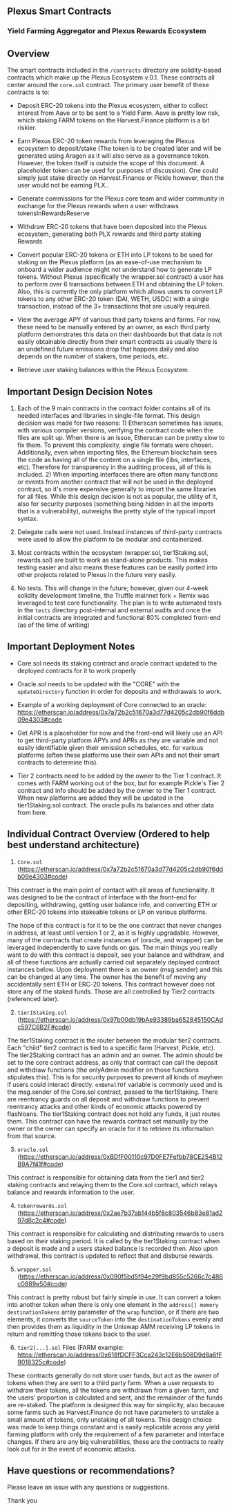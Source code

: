 ## Plexus Smart Contracts

### Yield Farming Aggregator and Plexus Rewards Ecosystem

## Overview

The smart contracts included in the `/contracts` directory are solidity-based contracts which make up the Plexus Ecosystem v.0.1. These contracts all center around the `core.sol` contract. The primary user benefit of these contracts is to:

- Deposit ERC-20 tokens into the Plexus ecosystem, either to collect interest from Aave or to be sent to a Yield Farm. Aave is pretty low risk, which staking FARM tokens on the Harvest.Finance platform is a bit riskier.

- Earn Plexus ERC-20 token rewards from leveraging the Plexus ecosystem to deposit/stake (The token is to be created later and will be generated using Aragon as it will also serve as a governance token. However, the token itself is outside the scope of this document. A placeholder token can be used for purposes of discussion). One could simply just stake directly on Harvest.Finance or Pickle however, then the user would not be earning PLX..

- Generate commissions for the Plexus core team and wider community in exchange for the Plexus rewards when a user withdraws tokensInRewardsReserve

- Withdraw ERC-20 tokens that have been deposited into the Plexus ecosystem, generating both PLX rewards and third party staking Rewards

- Convert popular ERC-20 tokens or ETH into LP tokens to be used for staking on the Plexus platform (as an ease-of-use mechanism to onboard a wider audience might not understand how to generate LP tokens. Without Plexus (specifically the wrapper.sol contract) a user has to perform over 6 transactions between ETH and obtaining the LP token. Also, this is currently the only platform which allows users to convert LP tokens to any other ERC-20 token (DAI, WETH, USDC) with a single transaction, instead of the 3+ transactions that are usually required.

- View the average APY of various third party tokens and farms. For now, these need to be manually entered by an owner, as each third party platform demonstrates this data on their dashboards but that data is not easily obtainable directly from their smart contracts as usually there is an undefined future emissions drop that happens daily and also depends on the number of stakers, time periods, etc.

- Retrieve user staking balances within the Plexus Ecosystem.


## Important Design Decision Notes

1. Each of the 9 main contracts in the contract folder contains all of its needed interfaces and libraries in single-file format. This design decision was made for two reasons: 1) Etherscan sometimes has issues, with various compiler versions, verifying the contract code when the files are split up. When there is an issue, Etherscan can be pretty slow to fix them. To prevent this complexity, single file formats were chosen. Additionally, even when importing files, the Ethereum blockchain sees the code as having all of the content on a single file (libs, interfaces, etc). Therefore for transparency in the auditing process, all of this is included. 2) When importing interfaces there are often many functions or events from another contract that will not be used in the deployed contract, so it's more expensive generally to import the same libraries for all files. While this design decision is not as popular, the utility of it, also for security purposes (something being hidden in all the imports that is a vulnerability), outweighs the pretty style of the typical import syntax.


2. Delegate calls were not used. Instead instances of third-party contracts were used to allow the platform to be modular and containerized.

3. Most contracts within the ecosystem (wrapper.sol, tier1Staking.sol, rewards.sol) are built to work as stand-alone products. This makes testing easier and also means these features can be easily ported into other projects related to Plexus in the future very easily.

4. No tests. This will change in the future; however, given our 4-week solidity development timeline, the Truffle mainnet fork + Remix was leveraged to test core functionality. The plan is to write automated tests in the `tests` directory post-internal and external audits and once the initial contracts are integrated and functional 80% completed front-end (as of the time of  writing)


## Important Deployment Notes

- Core.sol needs its staking contract and oracle contract updated to the deployed contracts for it to work properly

- Oracle.sol needs to be updated with the "CORE" with the `updateDirectory` function in order for deposits and withdrawals to work.

- Example of a working deployment of Core connected to an oracle: https://etherscan.io/address/0x7a72b2c51670a3d77d4205c2db90f6ddb09e4303#code

- Get APR is a placeholder for now and the front-end will likely use an API to get third-party platform APYs and APRs as they are variable and not easily identifiable given their emission schedules, etc. for various platforms (often these platforms use their own APIs and not their smart contracts to determine this).

- Tier 2 contracts need to be added by the owner to the Tier 1 contract. It comes with FARM working out of the box, but for example Pickle's Tier 2 contract and info should be added by the owner to the Tier 1 contract. When new platforms are added they will be updated in the tier1Staking.sol contract. The oracle pulls its balances and other data from here.


## Individual Contract Overview (Ordered to help best understand architecture)

1. `Core.sol` (https://etherscan.io/address/0x7a72b2c51670a3d77d4205c2db90f6ddb09e4303#code)

This contract is the main point of contact with all areas of functionality. It was designed to be the contract of interface with the front-end for depositing, withdrawing, getting user balance info, and converting ETH or other ERC-20 tokens into stakeable tokens or LP on various platforms.

The hope of this contract is for it to be the one contract that never changes in address, at least until version 1 or 2, as it is highly upgradable. However, many of the contracts that create instances of (oracle, and wrapper) can be leveraged independently to save funds on gas. The main things you really want to do with this contract is deposit, see your balance and withdraw, and all of these functions are actually carried out separately deployed contract instances below. Upon deployment there is an owner (msg.sender) and this can be changed at any time. The owner has the benefit of moving any accidentally sent ETH or ERC-20 tokens. This contract however does not store any of the staked funds. Those are all controlled by Tier2 contracts (referenced later).

2. `tier1Staking.sol` (https://etherscan.io/address/0x97b00db19bAe93389ba652845150CAdc597C6B2F#code)

The tier1Staking contract is the router between the modular tier2 contracts. Each "child" tier2 contract is tied to a specific farm (Harvest, Pickle, etc). The tier2Staking contract has an admin and an owner. The admin should be set to the core contract address, as only that contract can call the deposit and withdraw functions (the onlyAdmin modifier on those functions stipulates this). This is for security purposes to prevent all kinds of mayhem if users could interact directly. `onBehalfOf` variable is commonly used and is the msg.sender of the Core.sol contract, passed to the tier1Staking. There are reentrancy guards on all deposit and withdraw functions to prevent reentrancy attacks and other kinds of economic attacks powered by flashloans. The tier1Staking contract does not hold any funds, it just routes them. This contract can have the rewards contract set manually by the owner or the owner can specify an oracle for it to retrieve its information from that source.


3. `oracle.sol` (https://etherscan.io/address/0xBDfF00110c97D0FE7Fefbb78CE254B12B9A7f41f#code)

This contract is responsible for obtaining data from the tier1 and tier2 staking contracts and relaying them to the Core.sol contract, which relays balance and rewards information to the user.

4. `tokenrewards.sol` (https://etherscan.io/address/0x2ae7b37ab144b5f8c803546b83e81ad297d8c2c4#code)

This contract is responsible for calculating and distributing rewards to users based on their staking period. It is called by the tier1Staking contract when a deposit is made and a users staked balance is recorded then. Also upon withdrawal, this contract is updated to reflect that and disburse rewards.

5. `wrapper.sol` (https://etherscan.io/address/0x090f5bd5f94e29f9bd855c5266c7c486c0889e50#code)

This contract is pretty robust but fairly simple in use. It can convert a token into another token when there is only one element in the `address[] memory destinationTokens` array parameter of the `wrap` function, or if there are two elements, it converts the `sourceToken` into the `destinationTokens` evenly and then provides them as liquidity in the Uniswap AMM receiving LP tokens in return and remitting those tokens back to the user.

6. `tier2[...].sol` Files (FARM example: https://etherscan.io/address/0x618fDCFF3Cca243c12E6b508D9d8a6fF9018325c#code)

These contracts generally do not store user funds, but act as the owner of tokens when they are sent to a third party farm. When a user requests to withdraw their tokens, all the tokens are withdrawn from a given farm, and the users' proportion is calculated and sent, and the remainder of the funds are re-staked. The platform is designed this way for simplicity, also because some farms such as Harvest.Finance do not have parameters to unstake a small amount of tokens, only unstaking of all tokens. This design choice was made to keep things constant and is easily replicable across any yield farming platform with only the requirement of a few parameter and interface changes. If there are any big vulnerabilities, these are the contracts to really look out for in the event of economic attacks.



## Have questions or recommendations?

Please leave an issue with any questions or suggestions.

Thank you
